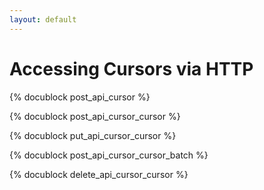 ```yaml
---
layout: default
---
```

Accessing Cursors via HTTP
==========================

{% docublock post_api_cursor %}

{% docublock post_api_cursor_cursor %}

{% docublock put_api_cursor_cursor %}

{% docublock post_api_cursor_cursor_batch %}

{% docublock delete_api_cursor_cursor %}
